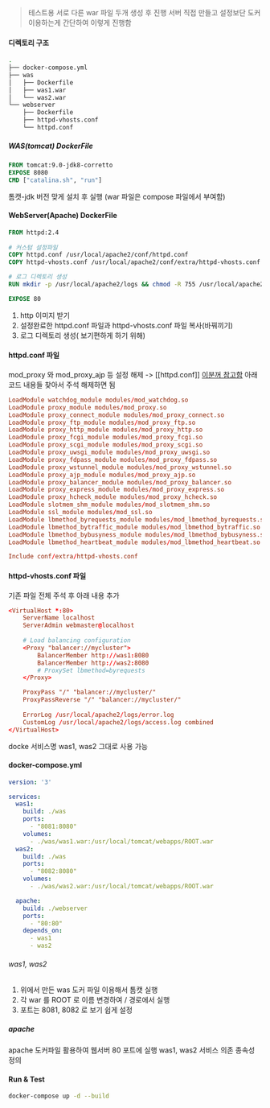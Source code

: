 
> 테스트용 서로 다른 war 파일 두개 생성 후 진행
>서버 직접 만들고 설정보단 도커 이용하는게 간단하여 이렇게 진행함

#### 디렉토리 구조
```bash 
.
├── docker-compose.yml
├── was
│   ├── Dockerfile
│   ├── was1.war
│   └── was2.war
└── webserver
    ├── Dockerfile
    ├── httpd-vhosts.conf
    └── httpd.conf
```

##### WAS(tomcat) DockerFile
``` dockerfile title:'was'
FROM tomcat:9.0-jdk8-corretto
EXPOSE 8080
CMD ["catalina.sh", "run"]
```
톰캣-jdk 버전 맞게 설치 후 실행 (war 파일은 compose 파일에서 부여함)

#### WebServer(Apache) DockerFile
``` dockerfile title:'was'
FROM httpd:2.4
  
# 커스텀 설정파일
COPY httpd.conf /usr/local/apache2/conf/httpd.conf
COPY httpd-vhosts.conf /usr/local/apache2/conf/extra/httpd-vhosts.conf

# 로그 디렉토리 생성
RUN mkdir -p /usr/local/apache2/logs && chmod -R 755 /usr/local/apache2/logs

EXPOSE 80
```

1. http 이미지 받기
2. 설정완료한 httpd.conf 파일과 httpd-vhosts.conf 파일 복사(바꿔끼기)
3. 로그 디렉토리 생성( 보기편하게 하기 위해)

#### httpd.conf 파일
mod_proxy 와 mod_proxy_ajp 등 설정 해제 -> [[httpd.conf]] [이분꺼 참고함](https://github.com/AKSarav/Docker-Httpd-Reverseproxy/blob/master/httpd.conf)
아래 코드 내용들 찾아서 주석 해제하면 됨 
```conf title:'httpd.conf'
LoadModule watchdog_module modules/mod_watchdog.so
LoadModule proxy_module modules/mod_proxy.so
LoadModule proxy_connect_module modules/mod_proxy_connect.so
LoadModule proxy_ftp_module modules/mod_proxy_ftp.so
LoadModule proxy_http_module modules/mod_proxy_http.so
LoadModule proxy_fcgi_module modules/mod_proxy_fcgi.so
LoadModule proxy_scgi_module modules/mod_proxy_scgi.so
LoadModule proxy_uwsgi_module modules/mod_proxy_uwsgi.so
LoadModule proxy_fdpass_module modules/mod_proxy_fdpass.so
LoadModule proxy_wstunnel_module modules/mod_proxy_wstunnel.so
LoadModule proxy_ajp_module modules/mod_proxy_ajp.so
LoadModule proxy_balancer_module modules/mod_proxy_balancer.so
LoadModule proxy_express_module modules/mod_proxy_express.so
LoadModule proxy_hcheck_module modules/mod_proxy_hcheck.so
LoadModule slotmem_shm_module modules/mod_slotmem_shm.so
LoadModule ssl_module modules/mod_ssl.so
LoadModule lbmethod_byrequests_module modules/mod_lbmethod_byrequests.so
LoadModule lbmethod_bytraffic_module modules/mod_lbmethod_bytraffic.so
LoadModule lbmethod_bybusyness_module modules/mod_lbmethod_bybusyness.so
LoadModule lbmethod_heartbeat_module modules/mod_lbmethod_heartbeat.so

Include conf/extra/httpd-vhosts.conf
```

#### httpd-vhosts.conf 파일
기존 파일 전체 주석 후 아래 내용 추가

```conf title:'httpd-vhosts.conf'
<VirtualHost *:80>
    ServerName localhost
    ServerAdmin webmaster@localhost
  
    # Load balancing configuration
    <Proxy "balancer://mycluster">
        BalancerMember http://was1:8080
        BalancerMember http://was2:8080
        # ProxySet lbmethod=byrequests
    </Proxy>

    ProxyPass "/" "balancer://mycluster/"
    ProxyPassReverse "/" "balancer://mycluster/"
  
    ErrorLog /usr/local/apache2/logs/error.log
    CustomLog /usr/local/apache2/logs/access.log combined
</VirtualHost>
```
docke  서비스명 was1, was2 그대로 사용 가능


#### docker-compose.yml
```yml tilte:'docker-compose.yml'
version: '3'

services:
  was1:
    build: ./was
    ports:
      - "8081:8080"
    volumes:
      - ./was/was1.war:/usr/local/tomcat/webapps/ROOT.war
  was2:
    build: ./was
    ports:
      - "8082:8080"
    volumes:
      - ./was/was2.war:/usr/local/tomcat/webapps/ROOT.war

  apache:
    build: ./webserver
    ports:
      - "80:80"
    depends_on:
      - was1
      - was2
```
###### was1, was2 
1. 위에서 만든 was 도커 파일 이용해서 톰캣 실행 
2. 각 war 를 ROOT 로 이름 변경하여 / 경로에서 실행
3. 포트는 8081, 8082 로 보기 쉽게 설정

##### apache
apache 도커파일 활용하여 웹서버 80 포트에 실행
was1, was2 서비스 의존 종속성 정의


#### Run & Test
```bash
docker-compose up -d --build
```


